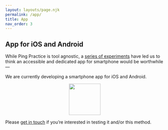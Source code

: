 ```yaml
---
layout: layouts/page.njk
permalink: /app/
title: App
nav_order: 3
---
```


<h2>App for iOS and Android</h2>
          <p>
            While Ping Practice is tool agnostic, a
            <a href="https://ping-practice.gitbook.io/pings/experiments" target="_blank"
              >series of experiments</a
            >
            have led us to think an accessible and dedicated app for smartphone
            would be worthwhile —
          </p>
          <p>
            We are currently developing a smartphone app for iOS and Android.
          </p>
          <figure style="text-align: center">
            <img src="/assets/images/ping-practice-app-icon.png" width="100" />
          </figure>
          <p>
            Please
            <a
              href="https://docs.google.com/forms/d/1Aa1w-QsuuN9waNCW_UCEq925PwrJQ3QTEe3NDQVbpfA/edit"
              target="_blank"
              >get in touch</a
            >
            if you’re interested in testing it and/or this method.
          </p>
